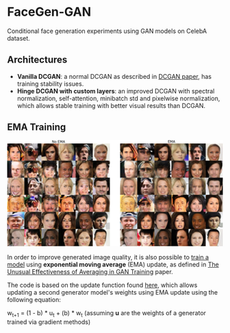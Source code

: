 # FaceGen-GAN
Conditional face generation experiments using GAN models on CelebA dataset.

## Architectures
- **Vanilla DCGAN**: a normal DCGAN as described in [DCGAN paper](https://arxiv.org/abs/1511.06434), has training stability issues.
- **Hinge DCGAN with custom layers**: an improved DCGAN with spectral normalization, self-attention, minibatch std and pixelwise normalization, which allows stable training with better visual results than DCGAN.

## EMA Training
<p align="center">
   <img src="figures/comparison_ema.png" width="600">
</p>

In order to improve generated image quality, it is also possible to [train a model](train_gan_model_ema.py) using **exponential moving average** (EMA) update, as defined in [The Unusual Effectiveness of Averaging in GAN Training](https://arxiv.org/abs/1806.04498) paper.

The code is based on the update function found [here](https://gist.github.com/alexpod1000/924c4a14abec411ee723b62899c89a79/), which allows updating a second generator model's weights using EMA update using the following equation: 

w<sub>t+1</sub> = (1 - b) * u<sub>t</sub> + (b) * w<sub>t</sub> (assuming **u** are the weights of a generator trained via gradient methods)
